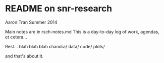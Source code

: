 README on snr-research
======================

Aaron Tran
Summer 2014

Main notes are in rsch-notes.md
This is a day-to-day log of work, agendas, et cetera...

Rest... blah blah blah
chandra/
data/
code/
plots/

and that's about it.
